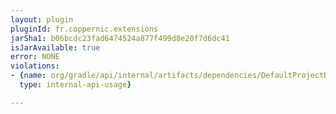 ```yaml
---
layout: plugin
pluginId: fr.coppernic.extensions
jarSha1: b06bcdc23fad6474524a877f499d8e20f7d6dc41
isJarAvailable: true
error: NONE
violations:
- {name: org/gradle/api/internal/artifacts/dependencies/DefaultProjectDependency,
  type: internal-api-usage}

---
```

